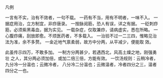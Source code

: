 凡例

一言有不实，治有不效者，一句不载。 一药有不当，用有不明者，一味不入。 一据症用治，立方制宜，非痧唐录。 一按脉阅筋，恐人有误，详之有据。 一砭刺痧筋，必须紫黑毒血，据为实见。 一载杂症，仅取兼痧，请病虚实，悉在所略。 一心腹痧痛，刮放即愈。不烦医药者，不多载入。 一治验不过一二三四，惟略见治法为准，余不多赘。 一金近地气禀柔弱，故方中分两，从平减少，便能取 效。

此虽传示四万，不敢多加。 一制方分两甚少，若遇西北，风高土燥之地，刚强勇壮 之人，其分两必须加倍，或加二倍三倍，方能有效。 一饮汤规则：云稍冷者，九分冷一分温也；云微冷者， 八分冷二分温也；云微温者，冷者四分之三，温者四分之一也。

